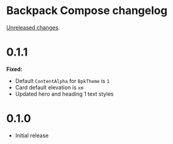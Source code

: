 # Backpack Compose changelog

[Unreleased changes](UNRELEASED.md).

# 0.1.1

**Fixed:**

- Default `ContentAlpha` for `BpkTheme` is `1`
- Card default elevation is `xm`
- Updated hero and heading 1 text styles

# 0.1.0

- Initial release
